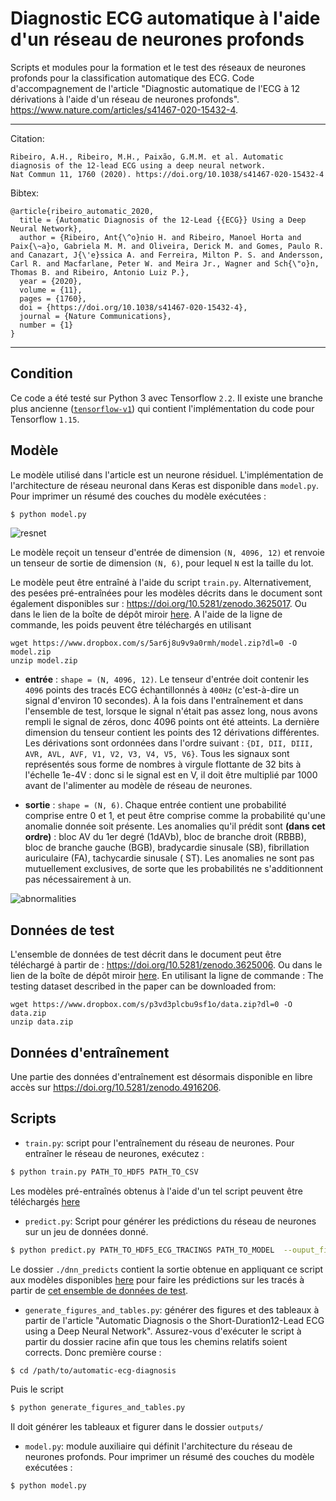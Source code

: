 # Diagnostic ECG automatique à l'aide d'un réseau de neurones profonds
Scripts et modules pour la formation et le test des réseaux de neurones profonds pour la classification automatique des ECG. Code d'accompagnement de l'article "Diagnostic automatique de l'ECG à 12 dérivations à l'aide d'un réseau de neurones profonds".
 https://www.nature.com/articles/s41467-020-15432-4.

--------

Citation:
```
Ribeiro, A.H., Ribeiro, M.H., Paixão, G.M.M. et al. Automatic diagnosis of the 12-lead ECG using a deep neural network.
Nat Commun 11, 1760 (2020). https://doi.org/10.1038/s41467-020-15432-4
```

Bibtex:
```
@article{ribeiro_automatic_2020,
  title = {Automatic Diagnosis of the 12-Lead {{ECG}} Using a Deep Neural Network},
  author = {Ribeiro, Ant{\^o}nio H. and Ribeiro, Manoel Horta and Paix{\~a}o, Gabriela M. M. and Oliveira, Derick M. and Gomes, Paulo R. and Canazart, J{\'e}ssica A. and Ferreira, Milton P. S. and Andersson, Carl R. and Macfarlane, Peter W. and Meira Jr., Wagner and Sch{\"o}n, Thomas B. and Ribeiro, Antonio Luiz P.},
  year = {2020},
  volume = {11},
  pages = {1760},
  doi = {https://doi.org/10.1038/s41467-020-15432-4},
  journal = {Nature Communications},
  number = {1}
}
```
-----

## Condition

Ce code a été testé sur Python 3 avec Tensorflow `2.2`. Il existe une branche plus ancienne ([`tensorflow-v1`](https://github.com/antonior92/automatic-ecg-diagnosis/tree/tensorflow-v1)) qui contient l'implémentation du code pour Tensorflow `1.15`.

## Modèle

Le modèle utilisé dans l'article est un neurone résiduel. L'implémentation de l'architecture de réseau neuronal dans Keras est disponible dans ``model.py``. Pour imprimer un résumé des couches du modèle exécutées :
```bash
$ python model.py
```

![resnet](https://media.springernature.com/full/springer-static/image/art%3A10.1038%2Fs41467-020-15432-4/MediaObjects/41467_2020_15432_Fig3_HTML.png?as=webp)

Le modèle reçoit un tenseur d'entrée de dimension `(N, 4096, 12)` et renvoie un tenseur de sortie de dimension `(N, 6)`, pour lequel `N` est la taille du lot.

Le modèle peut être entraîné à l'aide du script `train.py`. Alternativement, des pesées pré-entraînées pour les modèles décrits dans le document sont également disponibles sur : https://doi.org/10.5281/zenodo.3625017. Ou dans le lien de la boîte de dépôt miroir [here](https://www.dropbox.com/s/5ar6j8u9v9a0rmh/model.zip?dl=0).
A l'aide de la ligne de commande, les poids peuvent être téléchargés en utilisant
```
wget https://www.dropbox.com/s/5ar6j8u9v9a0rmh/model.zip?dl=0 -O model.zip
unzip model.zip
```

- **entrée** : `shape = (N, 4096, 12)`. Le tenseur d'entrée doit contenir les `4096` points des tracés ECG échantillonnés à `400Hz` (c'est-à-dire un signal d'environ 10 secondes). À la fois dans l'entraînement et dans l'ensemble de test, lorsque le signal n'était pas assez long, nous avons rempli le signal de zéros, donc 4096 points ont été atteints. La dernière dimension du tenseur contient les points des 12 dérivations différentes. Les dérivations sont ordonnées dans l'ordre suivant : `{DI, DII, DIII, AVR, AVL, AVF, V1, V2, V3, V4, V5, V6}`. Tous les signaux sont représentés sous forme de nombres à virgule flottante de 32 bits à l'échelle 1e-4V : donc si le signal est en V, il doit être multiplié par 1000 avant de l'alimenter au modèle de réseau de neurones.

- **sortie** : `shape = (N, 6)`. Chaque entrée contient une probabilité comprise entre 0 et 1, et peut être comprise comme la probabilité qu'une anomalie donnée soit présente. Les anomalies qu'il prédit sont **(dans cet ordre)** : bloc AV du 1er degré (1dAVb), bloc de branche droit (RBBB), bloc de branche gauche (BGB), bradycardie sinusale (SB), fibrillation auriculaire (FA), tachycardie sinusale ( ST). Les anomalies ne sont pas mutuellement exclusives, de sorte que les probabilités ne s'additionnent pas nécessairement à un.

![abnormalities](https://media.springernature.com/full/springer-static/image/art%3A10.1038%2Fs41467-020-15432-4/MediaObjects/41467_2020_15432_Fig1_HTML.png?as=webp)

## Données de test

L'ensemble de données de test décrit dans le document peut être téléchargé à partir de : https://doi.org/10.5281/zenodo.3625006. Ou dans le lien de la boîte de dépôt miroir [here](https://www.dropbox.com/s/p3vd3plcbu9sf1o/data.zip?dl=0). En utilisant la ligne de commande :
The testing dataset described in the paper can be downloaded from:
```
wget https://www.dropbox.com/s/p3vd3plcbu9sf1o/data.zip?dl=0 -O data.zip
unzip data.zip
```


## Données d'entraînement

Une partie des données d'entraînement est désormais disponible en libre accès sur https://doi.org/10.5281/zenodo.4916206.


## Scripts

- ``train.py``: script pour l'entraînement du réseau de neurones. Pour entraîner le réseau de neurones, exécutez :
```bash
$ python train.py PATH_TO_HDF5 PATH_TO_CSV
```
Les modèles pré-entraînés obtenus à l'aide d'un tel script peuvent être téléchargés [here](https://doi.org/10.5281/zenodo.3625017)


- ``predict.py``: Script pour générer les prédictions du réseau de neurones sur un jeu de données donné.
```bash
$ python predict.py PATH_TO_HDF5_ECG_TRACINGS PATH_TO_MODEL  --ouput_file PATH_TO_OUTPUT_FILE 
```
Le dossier `./dnn_predicts` contient la sortie obtenue en appliquant ce script aux modèles disponibles [here](https://doi.org/10.5281/zenodo.3625017) pour faire les prédictions sur les tracés à partir de [cet ensemble de données de test](https://doi.org/10.5281/zenodo.3625006).


- ``generate_figures_and_tables.py``:  générer des figures et des tableaux à partir de l'article "Automatic Diagnosis o the Short-Duration12-Lead ECG using a Deep Neural Network". Assurez-vous d'exécuter le script à partir du dossier racine afin que tous les chemins relatifs soient corrects. Donc première course :
```
$ cd /path/to/automatic-ecg-diagnosis
```
Puis le script
 ```bash
$ python generate_figures_and_tables.py
```
Il doit générer les tableaux et figurer dans le dossier `outputs/`

- ``model.py``: module auxiliaire qui définit l'architecture du réseau de neurones profonds. Pour imprimer un résumé des couches du modèle exécutées :
```bash
$ python model.py
```
